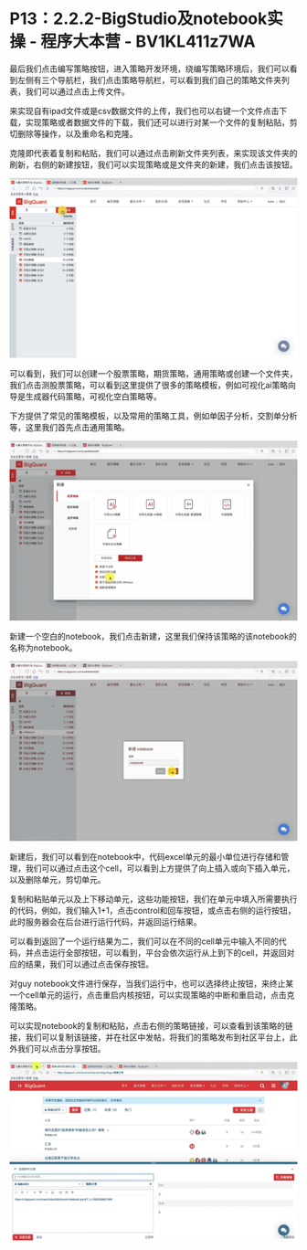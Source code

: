 # P13：2.2.2-BigStudio及notebook实操 - 程序大本营 - BV1KL411z7WA

最后我们点击编写策略按钮，进入策略开发环境，绕编写策略环境后，我们可以看到左侧有三个导航栏，我们点击策略导航栏，可以看到我们自己的策略文件夹列表，我们可以通过点击上传文件。

来实现自有ipad文件或是csv数据文件的上传，我们也可以右键一个文件点击下载，实现策略或者数据文件的下载，我们还可以进行对某一个文件的复制粘贴，剪切删除等操作，以及重命名和克隆。

克隆即代表着复制和粘贴，我们可以通过点击刷新文件夹列表，来实现该文件夹的刷新，右侧的新建按钮，我们可以实现策略或是文件夹的新建，我们点击该按钮。



![](img/d60544ff4d0736b901bb974963b43d9f_1.png)

可以看到，我们可以创建一个股票策略，期货策略，通用策略或创建一个文件夹，我们点击测股票策略，可以看到这里提供了很多的策略模板，例如可视化ai策略向导是生成器代码策略，可视化空白策略等。

下方提供了常见的策略模板，以及常用的策略工具，例如单因子分析，交割单分析等，这里我们首先点击通用策略。



![](img/d60544ff4d0736b901bb974963b43d9f_3.png)

新建一个空白的notebook，我们点击新建，这里我们保持该策略的该notebook的名称为notebook。



![](img/d60544ff4d0736b901bb974963b43d9f_5.png)

新建后，我们可以看到在notebook中，代码excel单元的最小单位进行存储和管理，我们可以通过点击这个cell，可以看到上方提供了向上插入或向下插入单元，以及删除单元，剪切单元。

复制和粘贴单元以及上下移动单元，这些功能按钮，我们在单元中填入所需要执行的代码，例如，我们输入1+1，点击control和回车按钮，或点击右侧的运行按钮，此时服务器会在后台进行运行代码，并返回运行结果。

可以看到返回了一个运行结果为二，我们可以在不同的cell单元中输入不同的代码，并点击运行全部按钮，可以看到，平台会依次运行从上到下的cell，并返回对应的结果，我们可以通过点击保存按钮。

对guy notebook文件进行保存，当我们运行中，也可以选择终止按钮，来终止某一个cell单元的运行，点击重启内核按钮，可以实现策略的中断和重启动，点击克隆策略。

可以实现notebook的复制和粘贴，点击右侧的策略链接，可以查看到该策略的链接，我们可以复制该链接，并在社区中发帖，将我们的策略发布到社区平台上，此外我们可以点击分享按钮。



![](img/d60544ff4d0736b901bb974963b43d9f_7.png)